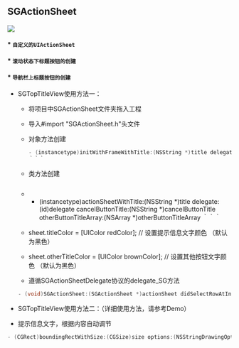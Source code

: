 ## SGActionSheet

![](https://github.com/kingsic/SGTopTitleView/raw/master/Gif/sorgle.gif)

#### * `自定义的UIActionSheet`<br>

#### * `滚动状态下标题按钮的创建`<br>

#### * `导航栏上标题按钮的创建`<br>

* SGTopTitleView使用方法一：

  * 将项目中SGActionSheet文件夹拖入工程

  * 导入#import "SGActionSheet.h"头文件

  * 对象方法创建
    ```Objective-C
    - (instancetype)initWithFrameWithTitle:(NSString *)title delegate:(id<SGActionSheetDelegate>)delegate cancelButtonTitle:(NSString *)cancelButtonTitle otherButtonTitleArray:(NSArray *)otherButtonTitleArray 
    ｀｀｀

  * 类方法创建
    ```Objective-C
  * + (instancetype)actionSheetWithTitle:(NSString *)title delegate:(id<SGActionSheetDelegate>)delegate cancelButtonTitle:(NSString *)cancelButtonTitle otherButtonTitleArray:(NSArray *)otherButtonTitleArray
   ｀｀｀

  * sheet.titleColor = [UIColor redColor]; // 设置提示信息文字颜色 （默认为黑色）
 
  * sheet.otherTitleColor = [UIColor brownColor]; // 设置其他按钮文字颜色 （默认为黑色）
 
 
  * 遵循SGActionSheetDelegate协议的delegate_SG方法
  ```Objective-C
  - (void)SGActionSheet:(SGActionSheet *)actionSheet didSelectRowAtIndexPath:(NSInteger)indexPath；
  ```
  
* SGTopTitleView使用方法二：（详细使用方法，请参考Demo）

* 提示信息文字，根据内容自动调节
```Objective-C
- (CGRect)boundingRectWithSize:(CGSize)size options:(NSStringDrawingOptions)options attributes:(nullable NSDictionary *)attributes context:(nullable NSStringDrawingContext *)context;
```
